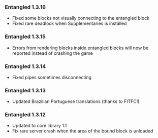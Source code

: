 ### Entangled 1.3.16
- Fixed some blocks not visually connecting to the entangled block
- Fixed rare deadlock when Supplementaries is installed

### Entangled 1.3.15
- Errors from rendering blocks inside entangled blocks will now be reported instead of crashing the game

### Entangled 1.3.14
- Fixed pipes sometimes disconnecting

### Entangled 1.3.13
- Updated Brazilian Portuguese translations (thanks to FITFC!)

### Entangled 1.3.12
- Updated to core library 1.1
- Fix rare server crash when the area of the bound block is unloaded
